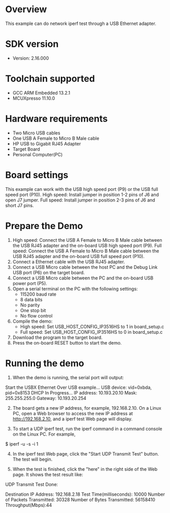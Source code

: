 Overview
========
This example can do network iperf test through a USB Ethernet adapter.


SDK version
===========
- Version: 2.16.000

Toolchain supported
===================
- GCC ARM Embedded  13.2.1
- MCUXpresso  11.10.0

Hardware requirements
=====================
- Two Micro USB cables
- One USB A Female to Micro B Male cable
- HP USB to Gigabit RJ45 Adapter
- Target Board
- Personal Computer(PC)

Board settings
==============
This example can work with the USB high speed port (P9) or the USB full speed port (P10).
High speed: Install jumper in position 1-2 pins of J6 and open J7 jumper.
Full speed: Install jumper in position 2-3 pins of J6 and short J7 pins.

Prepare the Demo
================
1.  High speed: Connect the USB A Female to Micro B Male cable between the USB RJ45 adapter and
                the on-board USB high speed port (P9).
    Full speed: Connect the USB A Female to Micro B Male cable between the USB RJ45 adapter and
                the on-board USB full speed port (P10).
2.  Connect a Ethernet cable with the USB RJ45 adapter.
3.  Connect a USB Micro cable between the host PC and the Debug Link USB port (P6) on the target board.
4.  Connect a USB Micro cable between the PC and the on-board USB power port (P5).
5.  Open a serial terminal on the PC with the following settings:
    - 115200 baud rate
    - 8 data bits
    - No parity
    - One stop bit
    - No flow control
6.  Compile the demo:
    - High speed: Set USB_HOST_CONFIG_IP3516HS to 1 in board_setup.c
    - Full speed: Set USB_HOST_CONFIG_IP3516HS to 0 in board_setup.c
7.  Download the program to the target board.
8.  Press the on-board RESET button to start the demo.

Running the demo
================
1. When the demo is running, the serial port will output:

Start the USBX Ethernet Over USB example...
USB device: vid=0xbda, pid=0x8153
DHCP In Progress...
IP address: 10.193.20.10
Mask: 255.255.255.0
Gateway: 10.193.20.254

2. The board gets a new IP address, for example, 192.168.2.10. On a Linux PC, open a Web browser to
access the new IP address at http://192.168.2.10, and a iperf test Web page will display.

3. To start a UDP iperf test, run the iperf command in a command console on the Linux PC. For example,

  $ iperf -u -s -i 1

4. In the iperf test Web page, click the "Start UDP Transmit Test" button. The test
will begin.

5. When the test is finished, click the "here" in the right side of the Web page.
It shows the test result like:

UDP Transmit Test Done:

Destination IP Address: 192.168.2.18
Test Time(milliseconds): 10000
Number of Packets Transmitted: 30328
Number of Bytes Transmitted: 56158410
Throughput(Mbps):44

